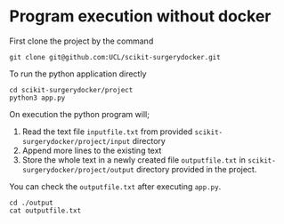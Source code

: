 # Program execution without docker

First clone the project by the command
```
git clone git@github.com:UCL/scikit-surgerydocker.git
```
To run the python application directly
```
cd scikit-surgerydocker/project
python3 app.py
```
On execution the python program will; 
1. Read the text file `inputfile.txt` from provided `scikit-surgerydocker/project/input` directory
2. Append more lines to the existing text
3. Store the whole text in a newly created file `outputfile.txt` in `scikit-surgerydocker/project/output` directory provided in the project. 

You can check the `outputfile.txt` after executing `app.py`.
```
cd ./output
cat outputfile.txt
```
